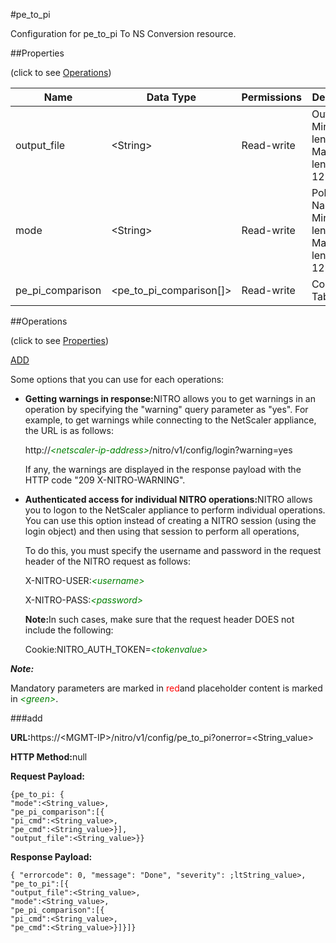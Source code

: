#pe_to_pi

Configuration for pe_to_pi To NS Conversion resource.


##Properties 
<span>(click to see [Operations](#opera))</span>


<table><thead><tr><th>Name</th><th>Data Type</th><th>Permissions</th><th>Description</th></tr></thead><tbody><tr><td>output_file</td><td>&lt;String></td><td>Read-write</td><td>Output File.<br>Minimum length = 1<br>Maximum length = 128</td></tr><tr><td>mode</td><td>&lt;String></td><td>Read-write</td><td>Policy Name.<br>Minimum length = 1<br>Maximum length = 128</td></tr><tr><td>pe_pi_comparison</td><td>&lt;pe_to_pi_comparison[]></td><td>Read-write</td><td>Comparison Table.</td></tr></tbody></table>
##Operations 
<span>(click to see [Properties](#prope))</span>


[ADD]()


Some options that you can use for each operations:
<ul><li><p><b>Getting warnings in response:</b>NITRO allows you to get warnings in an operation by specifying the "warning" query parameter as "yes". For example, to get warnings while connecting to the NetScaler appliance, the URL is as follows:</p><p>http://<span style="color:green;font-style:italic;">&lt;netscaler-ip-address&gt;</span>/nitro/v1/config/login?warning=yes</p><p>If any, the warnings are displayed in the response payload with the HTTP code "209 X-NITRO-WARNING".</p></li><li><p><b>Authenticated access for individual NITRO operations:</b>NITRO allows you to logon to the NetScaler appliance to perform individual operations. You can use this option instead of creating a NITRO session (using the login object) and then using that session to perform all operations,</p><p>To do this, you must specify the username and password in the request header of the NITRO request as follows:</p><p>X-NITRO-USER:<span style="color:green;font-style:italic;">&lt;username&gt;</span></p><p>X-NITRO-PASS:<span style="color:green;font-style:italic;">&lt;password&gt;</span></p><p><b>Note:</b>In such cases, make sure that the request header DOES not include the following:</p><p>Cookie:NITRO_AUTH_TOKEN=<span style="color:green;font-style:italic;">&lt;tokenvalue&gt;</span></p></li></ul>



***Note:*** 
Mandatory parameters are marked in <span style="color:#FF0000;">red</span>and placeholder content is marked in <span style="color:green;font-style:italic">&lt;green&gt;</span>.

###add



<b>URL:</b>https://&lt;MGMT-IP&gt;/nitro/v1/config/pe_to_pi?onerror=&lt;String_value&gt;
<b>HTTP Method:</b>null
<b>Request Payload: </b>```{pe_to_pi: {"mode":<String_value>,"pe_pi_comparison":[{"pi_cmd":<String_value>,"pe_cmd":<String_value>}],"output_file":<String_value>}}```
<b>Response Payload: </b>```{ "errorcode": 0, "message": "Done", "severity": ;ltString_value>, "pe_to_pi":[{"output_file":<String_value>,"mode":<String_value>,"pe_pi_comparison":[{"pi_cmd":<String_value>,"pe_cmd":<String_value>}]}]}```



